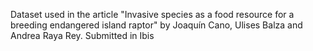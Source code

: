 Dataset used in the article "Invasive species as a food resource for a breeding endangered island raptor" by Joaquín Cano, Ulises Balza and Andrea Raya Rey. Submitted in Ibis
